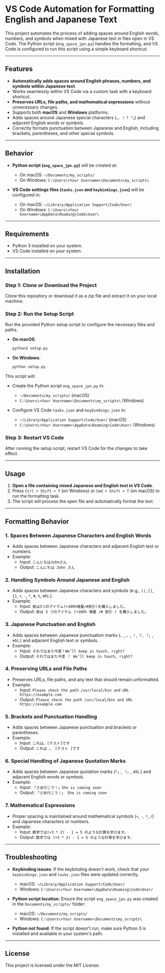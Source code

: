 
# VS Code Automation for Formatting English and Japanese Text

This project automates the process of adding spaces around English words, numbers, and symbols when mixed with Japanese text in files open in VS Code. The Python script (`eng_space_jpn.py`) handles the formatting, and VS Code is configured to run this script using a simple keyboard shortcut.

---

## Features

- **Automatically adds spaces around English phrases, numbers, and symbols within Japanese text**.
- Works seamlessly within VS Code via a custom task with a keyboard shortcut.
- **Preserves URLs, file paths, and mathematical expressions** without unnecessary changes.
- Supports both **macOS** and **Windows** platforms.
- Adds spaces around Japanese special characters (`。、！？「」`) and adjacent English words or symbols.
- Correctly formats punctuation between Japanese and English, including brackets, parentheses, and other special symbols.

---

## Behavior

- **Python script (`eng_space_jpn.py`)** will be created at:
  - On macOS: `~/Documents/my_scripts/`
  - On Windows: `C:\Users\<Your Username>\Documents\my_scripts\`

- **VS Code settings files (`tasks.json` and `keybindings.json`)** will be configured in:
  - On macOS: `~/Library/Application Support/Code/User/`
  - On Windows: `C:\Users\<Your Username>\AppData\Roaming\Code\User\`

---

## Requirements

- Python 3 installed on your system.
- VS Code installed on your system.

---

## Installation

### Step 1: Clone or Download the Project
Clone this repository or download it as a zip file and extract it on your local machine.

### Step 2: Run the Setup Script
Run the provided Python setup script to configure the necessary files and paths.

- **On macOS**:
  ```bash
  python3 setup.py
  ```

- **On Windows**:
  ```bash
  python setup.py
  ```

This script will:
- Create the Python script `eng_space_jpn.py` in:
  - `~/Documents/my_scripts/` (macOS)
  - `C:\Users\<Your Username>\Documents\my_scripts\` (Windows)
  
- Configure VS Code `tasks.json` and `keybindings.json` in:
  - `~/Library/Application Support/Code/User/` (macOS)
  - `C:\Users\<Your Username>\AppData\Roaming\Code\User/` (Windows)

### Step 3: Restart VS Code
After running the setup script, restart VS Code for the changes to take effect.

---

## Usage

1. **Open a file containing mixed Japanese and English text in VS Code**.
2. Press `Ctrl + Shift + T` (on Windows) or `Cmd + Shift + T` (on macOS) to run the formatting task.
3. The script will process the open file and automatically format the text.

---

## Formatting Behavior

### 1. **Spaces Between Japanese Characters and English Words**
   - Adds spaces between Japanese characters and adjacent English text or numbers.
   - Example:
     - Input: `こんにちはJohnさん`
     - Output: `こんにちは John さん`

### 2. **Handling Symbols Around Japanese and English**
   - Adds spaces between Japanese characters and symbols (e.g., `()`, `[]`, `{}`, `+`, `-`, `*`, `#`, `%`, etc.).
   - Example:
     - Input: `彼は3つのアイテム(+100%増量/#割引)を購入しました。`
     - Output: `彼は 3 つのアイテム (+100% 増量 /# 割引 ) を購入しました。`

### 3. **Japanese Punctuation and English**
   - Adds spaces between Japanese punctuation marks (`、`, `。`, `！`, `？`, `「」`, etc.) and adjacent English text or symbols.
   - Example:
     - Input: `それではまた今度！We’ll keep in touch, right?`
     - Output: `それではまた今度 ！ We’ll keep in touch, right?`

### 4. **Preserving URLs and File Paths**
   - Preserves URLs, file paths, and any text that should remain unformatted.
   - Example:
     - Input: `Please check the path /usr/local/bin and URL https://example.com`
     - Output: `Please check the path /usr/local/bin and URL https://example.com`

### 5. **Brackets and Punctuation Handling**
   - Adds spaces between Japanese punctuation and brackets or parentheses.
   - Example:
     - Input: `これは。[テスト]です`
     - Output: `これは 。 [テスト ]です`

### 6. **Special Handling of Japanese Quotation Marks**
   - Adds spaces between Japanese quotation marks (`「」`, `『』`, etc.) and adjacent English words or symbols.
   - Example:
     - Input: `「さあ行こう！」She is coming soon`
     - Output: `「さあ行こう！」 She is coming soon`

### 7. **Mathematical Expressions**
   - Proper spacing is maintained around mathematical symbols (`+`, `-`, `*`, `/`) and Japanese characters or numbers.
   - Example:
     - Input: `数学では(+3 * 2) - 1 = 5 のような計算を学びます。`
     - Output: `数学では (+3 * 2) - 1 = 5 のような計算を学びます。`

---

## Troubleshooting

- **Keybinding issues**: If the keybinding doesn't work, check that your `keybindings.json` and `tasks.json` files were updated correctly.
  - macOS: `~/Library/Application Support/Code/User/`
  - Windows: `C:\Users\<Your Username>\AppData\Roaming\Code\User/`

- **Python script location**: Ensure the script `eng_space_jpn.py` was created in the `Documents/my_scripts/` folder:
  - macOS: `~/Documents/my_scripts/`
  - Windows: `C:\Users\<Your Username>\Documents\my_scripts\`

- **Python not found**: If the script doesn't run, make sure Python 3 is installed and available in your system's path.

---

## License

This project is licensed under the MIT License.
